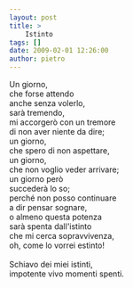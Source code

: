 ```yaml
---
layout: post
title: >
    Istinto
tags: []
date: 2009-02-01 12:26:00
author: pietro
---
```

Un giorno,<br/>che forse attendo<br/>anche senza volerlo,<br/>sarà tremendo,<br/>mi accorgerò con un tremore<br/>di non aver niente da dire;<br/>un giorno,<br/>che spero di non aspettare,<br/>un giorno,<br/>che non voglio veder arrivare;<br/>un giorno però<br/>succederà lo so;<br/>perché non posso continuare<br/>a dir pensar sognare,<br/>o almeno questa potenza<br/>sarà spenta dall'istinto<br/>che mi cerca sopravvivenza,<br/>oh, come lo vorrei estinto!<br/><br/>Schiavo dei miei istinti,<br/>impotente vivo momenti spenti.
